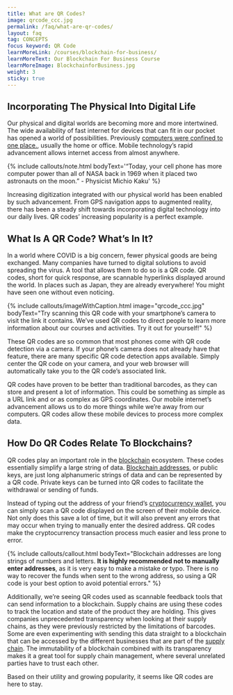 ```yaml
---
title: What are QR Codes?
image: qrcode_ccc.jpg
permalink: /faq/what-are-qr-codes/
layout: faq
tag: CONCEPTS
focus keyword: QR Code
learnMoreLink: /courses/blockchain-for-business/
learnMoreText: Our Blockchain For Business Course
learnMoreImage: BlockchainforBusiness.jpg
weight: 3
sticky: true
---
```

<h2>Incorporating The Physical Into Digital Life</h2>
<span>Our physical and digital worlds are becoming more and more intertwined. The wide availability of fast internet for devices that can fit in our pocket has opened a world of possibilities. Previously <a href="/faq/decentralized-computing/" target="_blank">computers were confined to one place.</a>, usually the home or office. Mobile technology’s rapid advancement allows internet access from almost anywhere.</span>

{% include callouts/note.html
	bodyText='“Today, your cell phone has more computer power than all of NASA back in 1969 when it placed two astronauts on the moon.” - Physicist Michio Kaku'
%}

<span>Increasing digitization integrated with our physical world has been enabled by such advancement. From GPS navigation apps to augmented reality, there has been a steady shift towards incorporating digital technology into our daily lives. QR codes’ increasing popularity is a perfect example.</span>

<h2>What Is A QR Code? What’s In It?</h2>
<span>In a world where COVID is a big concern, fewer physical goods are being exchanged. Many companies have turned to digital solutions to avoid spreading the virus. A tool that allows them to do so is a QR code. QR codes, short for quick response, are scannable hyperlinks displayed around the world. In places such as Japan, they are already everywhere! You might have seen one without even noticing.</span>

{% include callouts/imageWithCaption.html 
    image="qrcode_ccc.jpg"
    bodyText="Try scanning this QR code with your smartphone’s camera to visit the link it contains. We’ve used QR codes to direct people to learn more information about our courses and activities. Try it out for yourself!"
%}

<span>These QR codes are so common that most phones come with QR code detection via a camera. If your phone’s camera does not already have that feature, there are many specific QR code detection apps available. Simply center the QR code on your camera, and your web browser will automatically take you to the QR code’s associated link.</span>

<span>QR codes have proven to be better than traditional barcodes, as they can store and present a lot of information. This could be something as simple as a URL link and or as complex as GPS coordinates. Our mobile internet’s advancement allows us to do more things while we’re away from our computers. QR codes allow these mobile devices to process more complex data.</span>

<h2>How Do QR Codes Relate To Blockchains?</h2>
<span>QR codes play an important role in the <a href="/faq/what-is-blockchain/" target="_blank">blockchain</a> ecosystem. These codes essentially simplify a large string of data. 
<a href="https://www.youtube.com/watch?v=L3nBa7aR3BA&list=PLVmd1I9lPns-xZJ_jBotqiQdfAxGD8_lz&index=9" target="_blank">Blockchain addresses</a>, or public keys, are just long alphanumeric strings of data and can be represented by a QR code. Private keys can be turned into QR codes to facilitate the withdrawal or sending of funds.</span>

<span>Instead of typing out the address of your friend’s <a href="https://www.youtube.com/watch?v=_xDvGdkyJQs&list=PLVmd1I9lPns-xZJ_jBotqiQdfAxGD8_lz&index=10" target="_blank">cryptocurrency wallet</a>, you can simply scan a QR code displayed on the screen of their mobile device. Not only does this save a lot of time, but it will also prevent any errors that may occur when trying to manually enter the desired address. QR codes make the cryptocurrency transaction process much easier and less prone to error.</span>

{% include callouts/callout.html
    bodyText="Blockchain addresses are long strings of numbers and letters. <b>It is highly recommended not to manually enter addresses</b>, as it is very easy to make a mistake or typo. There is no way to recover the funds when sent to the wrong address, so using a QR code is your best option to avoid potential errors."
%}

<span>Additionally, we’re seeing QR codes used as scannable feedback tools that can send information to a blockchain. Supply chains are using these codes to track the location and state of the product they are holding. This gives companies unprecedented transparency when looking at their supply chains, as they were previously restricted by the limitations of barcodes. Some are even experimenting with sending this data straight to a blockchain that can be accessed by the different businesses that are part of the <a href="/courses/blockchain-for-business/3/supply-chain-and-blockchain/" target="_blank">supply chain</a>. The immutability of a blockchain combined with its transparency makes it a great tool for supply chain management, where several unrelated parties have to trust each other.</span>

<span>Based on their utility and growing popularity, it seems like QR codes are here to stay.</span>
